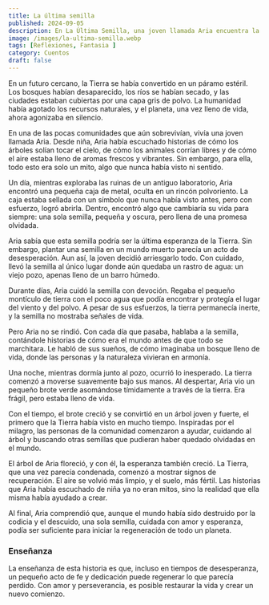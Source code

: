 ```yaml
---
title: La última semilla
published: 2024-09-05
description: En La Última Semilla, una joven llamada Aria encuentra la última esperanza para un planeta desolado. A través de la dedicación y el amor, demuestra que incluso en un mundo moribundo, un pequeño acto de fe puede regenerar la vida y traer un nuevo comienzo.
image: /images/la-ultima-semilla.webp
tags: [Reflexiones, Fantasia ]
category: Cuentos
draft: false 
---
```


En un futuro cercano, la Tierra se había convertido en un páramo estéril. Los bosques habían desaparecido, los ríos se habían secado, y las ciudades estaban cubiertas por una capa gris de polvo. La humanidad había agotado los recursos naturales, y el planeta, una vez lleno de vida, ahora agonizaba en silencio.

En una de las pocas comunidades que aún sobrevivían, vivía una joven llamada Aria. Desde niña, Aria había escuchado historias de cómo los árboles solían tocar el cielo, de cómo los animales corrían libres y de cómo el aire estaba lleno de aromas frescos y vibrantes. Sin embargo, para ella, todo esto era solo un mito, algo que nunca había visto ni sentido.

Un día, mientras exploraba las ruinas de un antiguo laboratorio, Aria encontró una pequeña caja de metal, oculta en un rincón polvoriento. La caja estaba sellada con un símbolo que nunca había visto antes, pero con esfuerzo, logró abrirla. Dentro, encontró algo que cambiaría su vida para siempre: una sola semilla, pequeña y oscura, pero llena de una promesa olvidada.

Aria sabía que esta semilla podría ser la última esperanza de la Tierra. Sin embargo, plantar una semilla en un mundo muerto parecía un acto de desesperación. Aun así, la joven decidió arriesgarlo todo. Con cuidado, llevó la semilla al único lugar donde aún quedaba un rastro de agua: un viejo pozo, apenas lleno de un barro húmedo.

Durante días, Aria cuidó la semilla con devoción. Regaba el pequeño montículo de tierra con el poco agua que podía encontrar y protegía el lugar del viento y del polvo. A pesar de sus esfuerzos, la tierra permanecía inerte, y la semilla no mostraba señales de vida.

Pero Aria no se rindió. Con cada día que pasaba, hablaba a la semilla, contándole historias de cómo era el mundo antes de que todo se marchitara. Le habló de sus sueños, de cómo imaginaba un bosque lleno de vida, donde las personas y la naturaleza vivieran en armonía.

Una noche, mientras dormía junto al pozo, ocurrió lo inesperado. La tierra comenzó a moverse suavemente bajo sus manos. Al despertar, Aria vio un pequeño brote verde asomándose tímidamente a través de la tierra. Era frágil, pero estaba lleno de vida.

Con el tiempo, el brote creció y se convirtió en un árbol joven y fuerte, el primero que la Tierra había visto en mucho tiempo. Inspiradas por el milagro, las personas de la comunidad comenzaron a ayudar, cuidando al árbol y buscando otras semillas que pudieran haber quedado olvidadas en el mundo.

El árbol de Aria floreció, y con él, la esperanza también creció. La Tierra, que una vez parecía condenada, comenzó a mostrar signos de recuperación. El aire se volvió más limpio, y el suelo, más fértil. Las historias que Aria había escuchado de niña ya no eran mitos, sino la realidad que ella misma había ayudado a crear.

Al final, Aria comprendió que, aunque el mundo había sido destruido por la codicia y el descuido, una sola semilla, cuidada con amor y esperanza, podía ser suficiente para iniciar la regeneración de todo un planeta.

### Enseñanza

La enseñanza de esta historia es que, incluso en tiempos de desesperanza, un pequeño acto de fe y dedicación puede regenerar lo que parecía perdido. Con amor y perseverancia, es posible restaurar la vida y crear un nuevo comienzo.